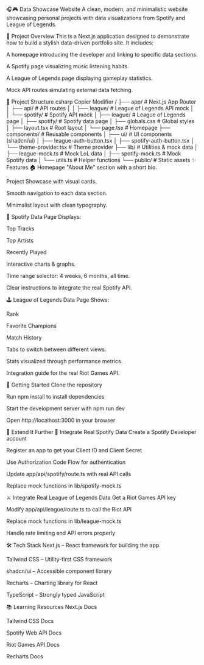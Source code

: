 🎧🎮 Data Showcase Website
A clean, modern, and minimalistic website showcasing personal projects with data visualizations from Spotify and League of Legends.

🧩 Project Overview
This is a Next.js application designed to demonstrate how to build a stylish data-driven portfolio site. It includes:

A homepage introducing the developer and linking to specific data sections.

A Spotify page visualizing music listening habits.

A League of Legends page displaying gameplay statistics.

Mock API routes simulating external data fetching.

📁 Project Structure
csharp
Copier
Modifier
/
├── app/                    # Next.js App Router
│   ├── api/                # API routes
│   │   ├── league/         # League of Legends API mock
│   │   └── spotify/        # Spotify API mock
│   ├── league/             # League of Legends page
│   ├── spotify/            # Spotify data page
│   ├── globals.css         # Global styles
│   ├── layout.tsx          # Root layout
│   └── page.tsx            # Homepage
├── components/             # Reusable components
│   ├── ui/                 # UI components (shadcn/ui)
│   ├── league-auth-button.tsx
│   ├── spotify-auth-button.tsx
│   └── theme-provider.tsx  # Theme provider
├── lib/                    # Utilities & mock data
│   ├── league-mock.ts      # Mock LoL data
│   ├── spotify-mock.ts     # Mock Spotify data
│   └── utils.ts            # Helper functions
└── public/                 # Static assets
✨ Features
🏠 Homepage
"About Me" section with a short bio.

Project Showcase with visual cards.

Smooth navigation to each data section.

Minimalist layout with clean typography.

🎵 Spotify Data Page
Displays:

Top Tracks

Top Artists

Recently Played

Interactive charts & graphs.

Time range selector: 4 weeks, 6 months, all time.

Clear instructions to integrate the real Spotify API.

🕹️ League of Legends Data Page
Shows:

Rank

Favorite Champions

Match History

Tabs to switch between different views.

Stats visualized through performance metrics.

Integration guide for the real Riot Games API.

🚀 Getting Started
Clone the repository

Run npm install to install dependencies

Start the development server with npm run dev

Open http://localhost:3000 in your browser

🔧 Extend It Further
🔑 Integrate Real Spotify Data
Create a Spotify Developer account

Register an app to get your Client ID and Client Secret

Use Authorization Code Flow for authentication

Update app/api/spotify/route.ts with real API calls

Replace mock functions in lib/spotify-mock.ts

⚔️ Integrate Real League of Legends Data
Get a Riot Games API key

Modify app/api/league/route.ts to call the Riot API

Replace mock functions in lib/league-mock.ts

Handle rate limiting and API errors properly

🛠️ Tech Stack
Next.js – React framework for building the app

Tailwind CSS – Utility-first CSS framework

shadcn/ui – Accessible component library

Recharts – Charting library for React

TypeScript – Strongly typed JavaScript

📚 Learning Resources
Next.js Docs

Tailwind CSS Docs

Spotify Web API Docs

Riot Games API Docs

Recharts Docs


